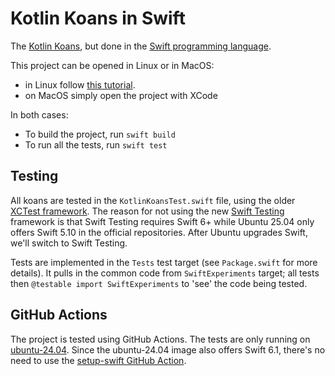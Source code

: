# Kotlin Koans in Swift

The [Kotlin Koans](https://play.kotlinlang.org/koans/overview), but done in the
[Swift programming language](https://www.swift.org).

This project can be opened in Linux or in MacOS:

- in Linux follow [this tutorial](https://mvysny.github.io/swift/).
- on MacOS simply open the project with XCode

In both cases:

- To build the project, run `swift build`
- To run all the tests, run `swift test`

## Testing

All koans are tested in the `KotlinKoansTest.swift` file, using the
older [XCTest framework](https://developer.apple.com/documentation/xctest).
The reason for not using the new [Swift Testing](https://developer.apple.com/documentation/testing/)
framework is that Swift Testing requires Swift 6+ while Ubuntu 25.04 only offers Swift 5.10 in the official repositories.
After Ubuntu upgrades Swift, we'll switch to Swift Testing.

Tests are implemented in the `Tests` test target (see `Package.swift` for more details). It pulls in
the common code from `SwiftExperiments` target; all tests then `@testable import SwiftExperiments`
to 'see' the code being tested.

## GitHub Actions

The project is tested using GitHub Actions. The tests are only running on [ubuntu-24.04](https://github.com/actions/runner-images/blob/main/images/ubuntu/Ubuntu2404-Readme.md).
Since the ubuntu-24.04 image also offers Swift 6.1, there's no need to use the
[setup-swift GitHub Action](https://github.com/swift-actions/setup-swift).
